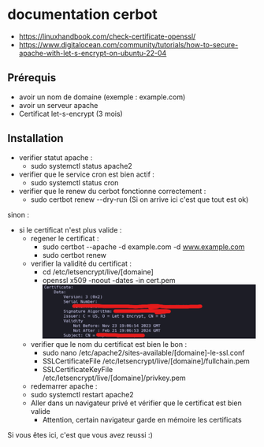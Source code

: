 # documentation cerbot
- https://linuxhandbook.com/check-certificate-openssl/
- https://www.digitalocean.com/community/tutorials/how-to-secure-apache-with-let-s-encrypt-on-ubuntu-22-04

## Prérequis
- avoir un nom de domaine (exemple : example.com)
- avoir un serveur apache 
- Certificat let-s-encrypt (3 mois)

## Installation
- verifier statut apache :
    - sudo systemctl status apache2
- verifier que le service cron est bien actif :
    - sudo systemctl status cron
- verifier que le renew du cerbot fonctionne correctement :
    - sudo certbot renew --dry-run
(Si on arrive ici c'est que tout est ok)

sinon :
- si le certificat n'est plus valide :
    - regener le certificat :
        - sudo certbot --apache -d example.com -d www.example.com
        - sudo certbot renew
    - verifier la validité du certificat :
        - cd /etc/letsencrypt/live/[domaine]
        - openssl x509 -noout -dates -in cert.pem
        ![img.png](img.png)
    - verifier que le nom du certificat est bien le bon :
        - sudo nano /etc/apache2/sites-available/[domaine]-le-ssl.conf
        - SSLCertificateFile /etc/letsencrypt/live/[domaine]/fullchain.pem 
        - SSLCertificateKeyFile /etc/letsencrypt/live/[domaine]/privkey.pem
    - redemarrer apache :
    - sudo systemctl restart apache2
    - Aller dans un navigateur privé et vérifier que le certificat est bien valide
      - Attention, certain navigateur garde en mémoire les certificats

 Si vous êtes ici, c'est que vous avez reussi :)


